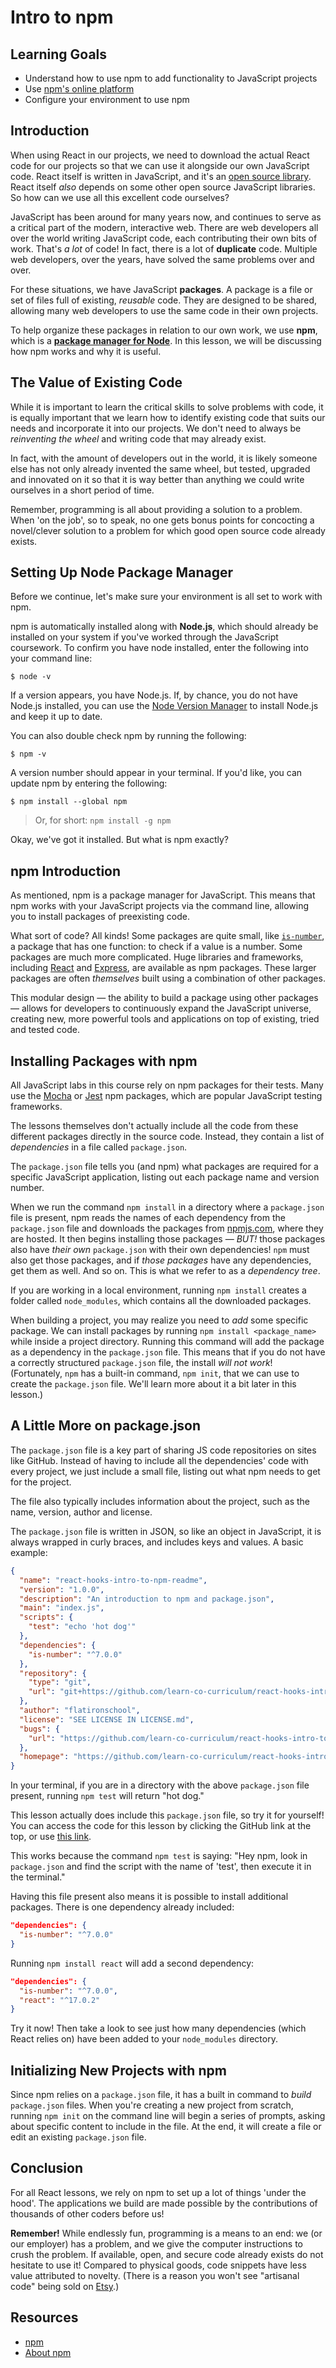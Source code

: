 # Intro to npm

## Learning Goals

- Understand how to use npm to add functionality to JavaScript projects
- Use [npm's online platform][npmjs]
- Configure your environment to use npm

## Introduction

When using React in our projects, we need to download the actual React code for
our projects so that we can use it alongside our own JavaScript code. React
itself is written in JavaScript, and it's an
[open source library](https://github.com/facebook/react). React itself _also_
depends on some other open source JavaScript libraries. So how can we use all
this excellent code ourselves?

JavaScript has been around for many years now, and continues to serve as a
critical part of the modern, interactive web. There are web developers all over
the world writing JavaScript code, each contributing their own bits of work.
That's _a lot_ of code! In fact, there is a lot of **duplicate** code. Multiple
web developers, over the years, have solved the same problems over and over.

For these situations, we have JavaScript **packages**. A package is a file or
set of files full of existing, _reusable_ code. They are designed to be shared,
allowing many web developers to use the same code in their own projects.

To help organize these packages in relation to our own work, we use **npm**,
which is a [**package manager for Node**][npm-faq]. In this lesson, we will be
discussing how npm works and why it is useful.

## The Value of Existing Code

While it is important to learn the critical skills to solve problems with code,
it is equally important that we learn how to identify existing code that suits
our needs and incorporate it into our projects. We don't need to always be
_reinventing the wheel_ and writing code that may already exist.

In fact, with the amount of developers out in the world, it is likely someone
else has not only already invented the same wheel, but tested, upgraded and
innovated on it so that it is way better than anything we could write ourselves
in a short period of time.

Remember, programming is all about providing a solution to a problem. When 'on
the job', so to speak, no one gets bonus points for concocting a novel/clever
solution to a problem for which good open source code already exists.

## Setting Up Node Package Manager

Before we continue, let's make sure your environment is all set to work with
npm.

npm is automatically installed along with **Node.js**, which should already be
installed on your system if you've worked through the JavaScript coursework. To
confirm you have node installed, enter the following into your command line:

```console
$ node -v
```

If a version appears, you have Node.js. If, by chance, you do not have Node.js
installed, you can use the [Node Version Manager][nvm] to install Node.js and
keep it up to date.

You can also double check npm by running the following:

```console
$ npm -v
```

A version number should appear in your terminal. If you'd like, you can update
npm by entering the following:

```console
$ npm install --global npm
```

> Or, for short: `npm install -g npm`

Okay, we've got it installed. But what is npm exactly?

## npm Introduction

As mentioned, npm is a package manager for JavaScript. This means that npm works
with your JavaScript projects via the command line, allowing you to install
packages of preexisting code.

What sort of code? All kinds! Some packages are quite small, like
[`is-number`][is-number], a package that has one function: to check if a value
is a number. Some packages are much more complicated. Huge libraries and
frameworks, including [React][react] and [Express][express-js], are available as
npm packages. These larger packages are often _themselves_ built using a
combination of other packages.

This modular design — the ability to build a package using other packages —
allows for developers to continuously expand the JavaScript universe, creating
new, more powerful tools and applications on top of existing, tried and tested
code.

## Installing Packages with npm

All JavaScript labs in this course rely on npm packages for their tests. Many
use the [Mocha][mocha] or [Jest][jest] npm packages, which are popular
JavaScript testing frameworks.

The lessons themselves don't actually include all the code from these different
packages directly in the source code. Instead, they contain a list of
_dependencies_ in a file called `package.json`.

The `package.json` file tells you (and npm) what packages are required for a
specific JavaScript application, listing out each package name and version
number.

When we run the command `npm install` in a directory where a `package.json` file
is present, npm reads the names of each dependency from the `package.json` file
and downloads the packages from [npmjs.com][npmjs], where they are hosted. It
then begins installing those packages — _BUT!_ those packages also have _their
own_ `package.json` with their own dependencies! `npm` must also get those
packages, and if _those packages_ have any dependencies, get them as well. And
so on. This is what we refer to as a _dependency tree_.

If you are working in a local environment, running `npm install` creates a
folder called `node_modules`, which contains all the downloaded packages.

When building a project, you may realize you need to _add_ some specific
package. We can install packages by running `npm install <package_name>` while
inside a project directory. Running this command will add the package as a
dependency in the `package.json` file. This means that if you do not have a
correctly structured `package.json` file, the install _will not work_!
(Fortunately, `npm` has a built-in command, `npm init`, that we can use to
create the `package.json` file. We'll learn more about it a bit later in this
lesson.)

## A Little More on package.json

The `package.json` file is a key part of sharing JS code repositories on sites
like GitHub. Instead of having to include all the dependencies' code with every
project, we just include a small file, listing out what npm needs to get for the
project.

The file also typically includes information about the project, such as the
name, version, author and license.

The `package.json` file is written in JSON, so like an object in JavaScript, it
is always wrapped in curly braces, and includes keys and values. A basic
example:

```json
{
  "name": "react-hooks-intro-to-npm-readme",
  "version": "1.0.0",
  "description": "An introduction to npm and package.json",
  "main": "index.js",
  "scripts": {
    "test": "echo 'hot dog'"
  },
  "dependencies": {
    "is-number": "^7.0.0"
  },
  "repository": {
    "type": "git",
    "url": "git+https://github.com/learn-co-curriculum/react-hooks-intro-to-npm-readme.git"
  },
  "author": "flatironschool",
  "license": "SEE LICENSE IN LICENSE.md",
  "bugs": {
    "url": "https://github.com/learn-co-curriculum/react-hooks-intro-to-npm-readme/issues"
  },
  "homepage": "https://github.com/learn-co-curriculum/react-hooks-intro-to-npm-readme#readme"
}
```

In your terminal, if you are in a directory with the above `package.json` file
present, running `npm test` will return "hot dog."

This lesson actually does include this `package.json` file, so try it for
yourself! You can access the code for this lesson by clicking the GitHub link at
the top, or use [this link][lesson repo].

This works because the command `npm test` is saying: "Hey npm, look in
`package.json` and find the script with the name of 'test', then execute it in
the terminal."

Having this file present also means it is possible to install additional
packages. There is one dependency already included:

```json
"dependencies": {
  "is-number": "^7.0.0"
}
```

Running `npm install react` will add a second dependency:

```json
"dependencies": {
  "is-number": "^7.0.0",
  "react": "^17.0.2"
}
```

Try it now! Then take a look to see just how many dependencies (which React
relies on) have been added to your `node_modules` directory.

## Initializing New Projects with npm

Since npm relies on a `package.json` file, it has a built in command to _build_
`package.json` files. When you're creating a new project from scratch, running
`npm init` on the command line will begin a series of prompts, asking about
specific content to include in the file. At the end, it will create a file or
edit an existing `package.json` file.

## Conclusion

For all React lessons, we rely on npm to set up a lot of things 'under the
hood'. The applications we build are made possible by the contributions of
thousands of other coders before us!

**Remember!** While endlessly fun, programming is a means to an end: we (or our
employer) has a problem, and we give the computer instructions to crush the
problem. If available, open, and secure code already exists do not hesitate to
use it! Compared to physical goods, code snippets have less value attributed to
novelty. (There is a reason you won't see "artisanal code" being sold on
[Etsy][etsy].)

## Resources

- [npm][npmjs]
- [About npm](https://docs.npmjs.com/about-npm)

[npmjs]: https://www.npmjs.com/
[npm-faq]:
  https://www.npmjs.com/package/npm#is-npm-an-acronym-for-node-package-manager
[nvm]: https://github.com/creationix/nvm
[is-number]: https://www.npmjs.com/package/is-number
[react]: https://www.npmjs.com/package/react
[express-js]: https://expressjs.com/
[mocha]: https://mochajs.org/
[jest]: https://jestjs.io/
[etsy]: https://etsy.com
[lesson repo]:
  https://github.com/learn-co-curriculum/react-hooks-intro-to-npm-readme
